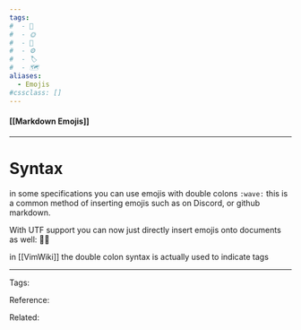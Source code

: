 ```yaml
---
tags:
#  - 🌱️
#  - 🌞️
#  - 🌲️
#  - ⚙️ 
#  - 🏷️ 
#  - 🗺️
aliases: 
  - Emojis
#cssclass: []
---
```


#### [[Markdown Emojis]]

---

# Syntax

in some specifications you can use emojis with double colons `:wave:` this is a common method of inserting emojis such as on Discord, or github markdown.

With UTF support you can now just directly insert emojis onto documents as well: 👋🏻️

in [[VimWiki]] the double colon syntax is actually used to indicate tags

---
Tags: 

Reference:

Related:

